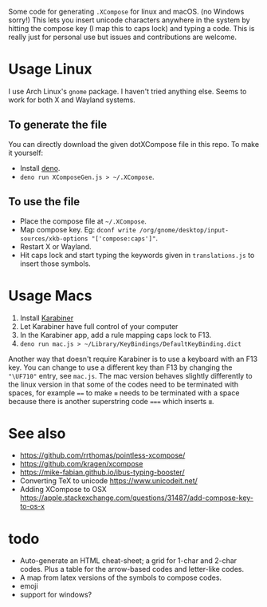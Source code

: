 Some code for generating `.XCompose` for linux and macOS. (no Windows sorry!)
This lets you insert unicode characters anywhere in the system by hitting the compose key (I map this to caps lock) and typing a code.
This is really just for personal use but issues and contributions are welcome.

# Usage Linux

I use Arch Linux's `gnome` package. I haven't tried anything else. Seems to work for both X and Wayland systems.

## To generate the file

You can directly download the given dotXCompose file in this repo. To make it yourself:

- Install [deno](https://deno.land).
- `deno run XComposeGen.js > ~/.XCompose`.

## To use the file

- Place the compose file at `~/.XCompose`.
- Map compose key. Eg: `dconf write /org/gnome/desktop/input-sources/xkb-options "['compose:caps']"`.
- Restart X or Wayland.
- Hit caps lock and start typing the keywords given in `translations.js` to insert those symbols.

# Usage Macs

1. Install [Karabiner](https://karabiner-elements.pqrs.org/)
2. Let Karabiner have full control of your computer
3. In the Karabiner app, add a rule mapping caps lock to F13.
4. `deno run mac.js > ~/Library/KeyBindings/DefaultKeyBinding.dict`

Another way that doesn't require Karabiner is to use a keyboard with an F13 key.
You can change to use a different key than F13 by changing the `"\UF710"` entry, see `mac.js`.
The mac version behaves slightly differently to the linux version in that some of the codes need to be terminated with spaces, for example `==`  to make `≡` needs to be terminated with a space because there is another superstring code `===` which inserts `≣`.

# See also

- https://github.com/rrthomas/pointless-xcompose/
- https://github.com/kragen/xcompose
- https://mike-fabian.github.io/ibus-typing-booster/
- Converting TeX to unicode https://www.unicodeit.net/
- Adding XCompose to OSX https://apple.stackexchange.com/questions/31487/add-compose-key-to-os-x

# todo

- Auto-generate an HTML cheat-sheet; a grid for 1-char and 2-char codes. Plus a table for the arrow-based codes and letter-like codes.
- A map from latex versions of the symbols to compose codes.
- emoji
- support for windows?